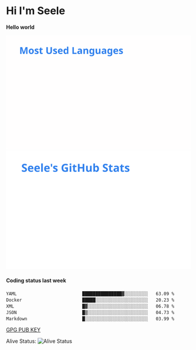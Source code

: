 <h1>Hi I'm Seele</h1>

<b>Hello world</b>

<img src='/assets/top-langs.svg' alt="Seele's github langs"> <img src='/assets/stats.svg' alt="Seele's github stats" >

<h4>Coding status last week </h4>

<!--START_SECTION:waka-->

```txt
YAML                         ███████████████▓░░░░░░░░░   63.09 %
Docker                       █████░░░░░░░░░░░░░░░░░░░░   20.23 %
XML                          █▓░░░░░░░░░░░░░░░░░░░░░░░   06.78 %
JSON                         █▒░░░░░░░░░░░░░░░░░░░░░░░   04.73 %
Markdown                     █░░░░░░░░░░░░░░░░░░░░░░░░   03.99 %
```

<!--END_SECTION:waka-->

[GPG PUB KEY](https://keys.openpgp.org/vks/v1/by-fingerprint/3FCE91BF5B9666B55B67213C4C57B7824A5B6680)

Alive Status: ![Alive Status](https://hc.dvd.moe/b/2/8b44cecc-1f43-4449-9b4b-9c7fd754673c.svg)

